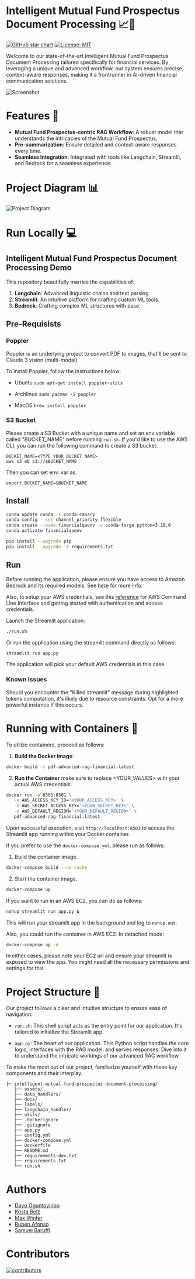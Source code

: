 # Intelligent Mutual Fund Prospectus Document Processing 📈🤖

[![GitHub star chart](https://img.shields.io/github/stars/aws-samples/generative-ai-financial-services-samples?style=social)](https://star-history.com/#aws-samples/generative-ai-financial-services-samples)
[![License: MIT](https://img.shields.io/badge/License-MIT-yellow.svg)](https://opensource.org/licenses/MIT)

Welcome to our state-of-the-art Intelligent Mutual Fund Prospectus Document Processing tailored specifically for financial services. By leveraging a unique and advanced workflow, our system ensures precise, context-aware responses, making it a frontrunner in AI-driven financial communication solutions.

![Screenshot](assets/screenshot.png)

# Features 🌟

- **Mutual Fund Prospectus-centric RAG Workflow**: A robust model that understands the intricacies of the Mutual Fund Prospectus.
- **Pre-summarization**: Ensure detailed and context-aware responses every time.
- **Seamless Integration**: Integrated with tools like Langchain, Streamlit, and Bedrock for a seamless experience.

# Project Diagram 📊 

![Project Diagram](assets/diagram.png)

# Run Locally 💻

## Intelligent Mutual Fund Prospectus Document Processing Demo

This repository beautifully marries the capabilities of:
1. **Langchain**: Advanced linguistic chains and text parsing.
2. **Streamlit**: An intuitive platform for crafting custom ML tools.
3. **Bedrock**: Crafting complex ML structures with ease.

## Pre-Requisists
### Poppler
Poppler is an underlying project to convert PDF to images, that'll be sent to Claude 3 vision (multi-modal)

To install Poppler, follow the instructions below:

- Ubuntu
`sudo apt-get install poppler-utils`

- Archlinux
`sudo pacman -S poppler`

- MacOS
`brew install poppler`

### S3 Bucket

Please create a S3 Bucket with a unique name and set an env variable called "BUCKET_NAME" before running `run.sh`. If you'd like to use the AWS CLI, you can run the following command to create a S3 bucket:

```
BUCKET_NAME=<TYPE YOUR BUCKET NAME>
aws s3 mb s3://$BUCKET_NAME
```

Then you can set env. var as:

```
export BUCKET_NAME=$BUCKET_NAME
```




## Install

```bash
conda update conda -c conda-canary
conda config --set channel_priority flexible
conda create --name financialqaenv -c conda-forge python=3.10.6
conda activate financialqaenv

pip install --upgrade pip
pip install --upgrade -r requirements.txt
```



## Run

Before running the application, please ensure you have access to Amazon Bedrock and its required models. See [here](https://docs.aws.amazon.com/bedrock/latest/userguide/setting-up.html) for more info.

Also, to setup your AWS credentials, see this [reference](https://docs.aws.amazon.com/cli/latest/userguide/cli-chap-welcome.html) for AWS Command Line Interface and getting started with authentication and access credentials.

Launch the Streamlit application:

```bash
./run.sh
```

Or run the application using the streamlit command directly as follows:

```bash
streamlit run app.py
```

The application will pick your default AWS credentials in this case.


### Known Issues

Should you encounter the "Killed streamlit" message during highlighted tokens computation, it's likely due to resource constraints. Opt for a more powerful instance if this occurs.

# Running with Containers 🐳

To utilize containers, proceed as follows:

1. **Build the Docker Image**:
```bash
docker build -t pdf-advanced-rag-financial:latest .
```

2. **Run the Container** make sure to replace <YOUR_VALUES> with your actual AWS credentials:

```bash
docker run -p 8501:8501 \
   -e AWS_ACCESS_KEY_ID='<YOUR_ACCESS_KEY>' \
   -e AWS_SECRET_ACCESS_KEY='<YOUR_SECRET_KEY>' \
   -e AWS_DEFAULT_REGION='<YOUR_DEFAULT_REGION>' \   
   pdf-advanced-rag-financial:latest

```

Upon successful execution, visit `http://localhost:8501` to access the Streamlit app running within your Docker container.

If you prefer to use the `docker-compose.yml`, please run as follows:

1. Build the container image.

```bash
docker-compose build --no-cache
```

2. Start the container image.
```bash
docker-compose up
```

If you want to run in an AWS EC2, you can do as follows:

```bash
nohup streamlit run app.py &
```
This will run your streamlit app in the background and log to `nohup.out`.

Also, you could run the container in AWS EC2. In detached mode:

```bash
docker-compose up -d
```

In either cases, please note your EC2 url and ensure your streamlit is exposed to view the app. You might need all the necessary permissions and settings for this.

# Project Structure 🌲

Our project follows a clear and intuitive structure to ensure ease of navigation:

- `run.sh`: This shell script acts as the entry point for our application. It's tailored to initialize the Streamlit app.
  
- `app.py`: The heart of our application. This Python script handles the core logic, interfaces with the RAG model, and serves responses. Dive into it to understand the intricate workings of our advanced RAG workflow.

To make the most out of our project, familiarize yourself with these key components and their interplay.

```
├─ intelligent-mutual-fund-prospectus-document-processing/        
   ├── assets/
   ├── data_handlers/
   ├── docs/
   ├── labels/              
   ├── langchain_handler/            
   ├── utils/
   ├── .dockerignore
   ├── .gitignore
   ├── app.py             
   ├── config.yml
   ├── docker-compose.yml
   ├── Dockerfile
   ├── README.md
   ├── requirements-dev.txt
   ├── requirements.txt
   └── run.sh 
```

# Authors

- [Dayo Oguntoyinbo](https://www.linkedin.com/in/iamdayo/)
- [Kosta Belz](https://ca.linkedin.com/in/bkostya)
- [Max Winter](https://www.linkedin.com/in/maxwinter/)
- [Rubén Afonso](https://www.linkedin.com/in/rubenafonso/)
- [Samuel Baruffi](https://www.linkedin.com/in/samuelbaruffi/)

# Contributors

[![contributors](https://contrib.rocks/image?repo=aws-samples/generative-ai-financial-services-samples&max=2000)](https://github.com/aws-samples/generative-ai-financial-services-samples/graphs/contributors)
